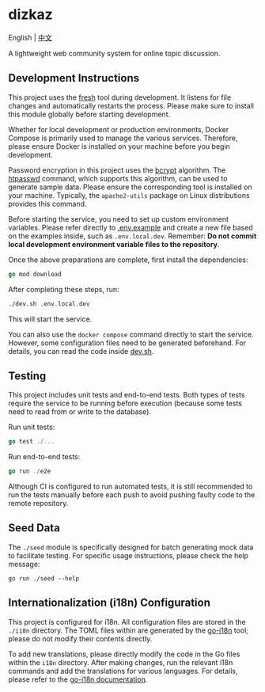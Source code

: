 # dizkaz

English | [中文](./doc/zh.md)

A lightweight web community system for online topic discussion.

## Development Instructions

This project uses the [fresh](https://github.com/gravityblast/fresh) tool during development. It listens for file changes and automatically restarts the process. Please make sure to install this module globally before starting development.

Whether for local development or production environments, Docker Compose is primarily used to manage the various services. Therefore, please ensure Docker is installed on your machine before you begin development.

Password encryption in this project uses the [bcrypt](https://en.wikipedia.org/wiki/Bcrypt) algorithm. The [htpasswd](https://httpd.apache.org/docs/2.4/programs/htpasswd.html) command, which supports this algorithm, can be used to generate sample data. Please ensure the corresponding tool is installed on your machine. Typically, the `apache2-utils` package on Linux distributions provides this command.

Before starting the service, you need to set up custom environment variables. Please refer directly to [.env.example](./.env.example.dev) and create a new file based on the examples inside, such as `.env.local.dev`. Remember: **Do not commit local development environment variable files to the repository**.

Once the above preparations are complete, first install the dependencies:

```go
go mod download
```

After completing these steps, run:

```bash
./dev.sh .env.local.dev
```

This will start the service.

You can also use the `docker compose` command directly to start the service. However, some configuration files need to be generated beforehand. For details, you can read the code inside [dev.sh](./dev.sh).

## Testing

This project includes unit tests and end-to-end tests. Both types of tests require the service to be running before execution (because some tests need to read from or write to the database).

Run unit tests:

```go
go test ./...
```

Run end-to-end tests:

```go
go run ./e2e
```

Although CI is configured to run automated tests, it is still recommended to run the tests manually before each push to avoid pushing faulty code to the remote repository.

## Seed Data

The `./seed` module is specifically designed for batch generating mock data to facilitate testing. For specific usage instructions, please check the help message:

```
go run ./seed --help
```

## Internationalization (i18n) Configuration

This project is configured for i18n. All configuration files are stored in the `./i18n` directory. The TOML files within are generated by the [go-i18n](https://github.com/nicksnyder/go-i18n/) tool; please do not modify their contents directly.

To add new translations, please directly modify the code in the Go files within the `i18n` directory. After making changes, run the relevant i18n commands and add the translations for various languages. For details, please refer to the [go-i18n documentation](https://github.com/nicksnyder/go-i18n/#command-goi18n).
